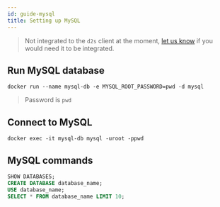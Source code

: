 ```yaml
---
id: guide-mysql
title: Setting up MySQL
---
```


> Not integrated to the `d2s` client at the moment, [let us know](https://github.com/MaastrichtU-IDS/d2s-docs/issues) if you would need it to be integrated.

## Run MySQL database

```shell
docker run --name mysql-db -e MYSQL_ROOT_PASSWORD=pwd -d mysql
```

> Password is `pwd`

## Connect to MySQL

```shell
docker exec -it mysql-db mysql -uroot -ppwd
```

## MySQL commands
```sql
SHOW DATABASES;
CREATE DATABASE database_name;
USE database_name;
SELECT * FROM database_name LIMIT 10;
```